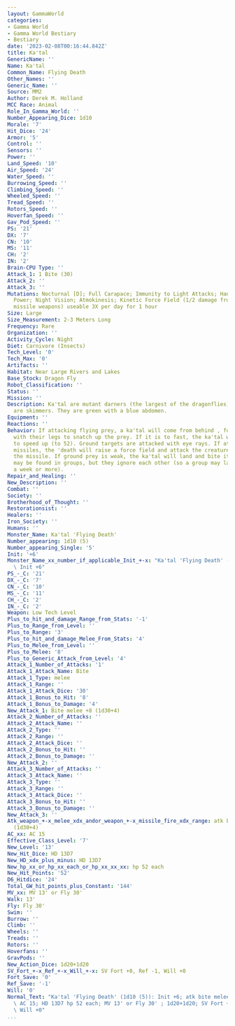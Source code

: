 ```yaml
---
layout: GammaWorld
categories:
- Gamma World
- Gamma World Bestiary
- Bestiary
date: '2023-02-08T00:16:44.842Z'
title: Ka'tal
GenericName: ''
Name: Ka'tal
Common_Name: Flying Death
Other_Names: ''
Generic_Name: ''
Source: MM2
Author: Derek M. Holland
MCC Race: Animal
Role_In_Gamma_World: ''
Number_Appearing_Dice: 1d10
Morale: '7'
Hit_Dice: '24'
Armor: '5'
Control: ''
Sensors: ''
Power: ''
Land_Speed: '10'
Air_Speed: '24'
Water_Speed: ''
Burrowing_Speed: ''
Climbing_Speed: ''
Wheeled_Speed: ''
Tread_Speed: ''
Rotors_Speed: ''
Hoverfan_Speed: ''
Gav_Pod_Speed: ''
PS: '21'
DX: '7'
CN: '10'
MS: '11'
CH: '2'
IN: '2'
Brain-CPU Type: ''
Attack_1: 1 Bite (30)
Attack_2: ''
Attack_3: ''
Mutations: Nocturnal [D]; Full Carapace; Immunity to Light Attacks; Hands (eyes) of
  Power; Night Vision; Atmokinesis; Kinetic Force Field (1/2 damage from melee and
  missile weapons) useable 3X per day for 1 hour
Size: Large
Size_Measurement: 2-3 Meters Long
Frequency: Rare
Organization: ''
Activity_Cycle: Night
Diet: Carnivore (Insects)
Tech_Level: '0'
Tech_Max: '0'
Artifacts: ''
Habitat: Near Large Rivers and Lakes
Base_Stock: Dragon Fly
Robot_Classification: ''
Status: ''
Mission: ''
Description: Ka'tal are mutant darners (the largest of the dragonflies), where Arns
  are skimmers. They are green with a blue abdomen.
Equipment: ''
Reactions: ''
Behavior: If attacking flying prey, a ka'tal will come from behind , forming a "net"
  with their legs to snatch up the prey. If it is to fast, the ka'tal will use atmokinesis
  to speed up (to 52). Ground targets are attacked with eye rays. If attacked with
  missiles, the 'death will raise a force field and attack the creature who threw
  the missile. If ground prey is weak, the ka'tal will land and bite it to death.Ka'tal
  may be found in groups, but they ignore each other (so a group may last only a day,
  a week or more).
Repair_and_Healing: ''
New_Description: ''
Combat: ''
Society: ''
Brotherhood_of_Thought: ''
Restorationsist: ''
Healers: ''
Iron_Society: ''
Humans: ''
Monster_Name: Ka'tal 'Flying Death'
Number_appearing: 1d10 (5)
Number_appearing_Single: '5'
Init: '+6'
Monster_Name_xx_number_if_applicable_Init_+-x: "Ka'tal 'Flying Death' (1d10 (5)):\
  \ Init +6"
PS_-_C: '21'
DX_-_C: '7'
CN_-_C: '10'
MS_-_C: '11'
CH_-_C: '2'
IN_-_C: '2'
Weapon: Low Tech Level
Plus_to_hit_and_damage_Range_from_Stats: '-1'
Plus_to_Range_from_Level: ''
Plus_to_Range: '3'
Plus_to_hit_and_damage_Melee_From_Stats: '4'
Plus_to_Melee_from_Level: ''
Plus_to_Melee: '8'
Plus_to_Generic_Attack_from_Level: '4'
Attack_1_Number_of_Attacks: '1'
Attack_1_Attack_Name: Bite
Attack_1_Type: melee
Attack_1_Range: ''
Attack_1_Attack_Dice: '30'
Attack_1_Bonus_to_Hit: '8'
Attack_1_Bonus_to_Damage: '4'
New_Attack_1: Bite melee +8 (1d30+4)
Attack_2_Number_of_Attacks: ''
Attack_2_Attack_Name: ''
Attack_2_Type: ''
Attack_2_Range: ''
Attack_2_Attack_Dice: ''
Attack_2_Bonus_to_Hit: ''
Attack_2_Bonus_to_Damage: ''
New_Attack_2: ''
Attack_3_Number_of_Attacks: ''
Attack_3_Attack_Name: ''
Attack_3_Type: ''
Attack_3_Range: ''
Attack_3_Attack_Dice: ''
Attack_3_Bonus_to_Hit: ''
Attack_3_Bonus_to_Damage: ''
New_Attack_3: ''
Atk_weapon_+-x_melee_xdx_andor_weapon_+-x_missile_fire_xdx_range: atk bite melee +8
  (1d30+4)
AC_xx: AC 15
Effective_Class_Level: '7'
New_Level: '13'
New_Hit_Dice: HD 13D7
New_HD_xdx_plus_minus: HD 13D7
New_hp_xx_or_hp_xx_each_or_hp_xx_xx_xx: hp 52 each
New_Hit_Points: '52'
D6_Hitdice: '24'
Total_GW_hit_points_plus_Constant: '144'
MV_xx: MV 13' or Fly 30'
Walk: 13'
Fly: Fly 30'
Swim: ''
Burrow: ''
Climb: ''
Wheels: ''
Treads: ''
Rotors: ''
Hoverfans: ''
GravPods: ''
New_Action_Dice: 1d20+1d20
SV_Fort_+-x_Ref_+-x_Will_+-x: SV Fort +0, Ref -1, Will +0
Fort_Save: '0'
Ref_Save: '-1'
Will: '0'
Normal_Text: "Ka'tal 'Flying Death' (1d10 (5)): Init +6; atk bite melee +8 (1d30+4);\
  \ AC 15; HD 13D7 hp 52 each; MV 13' or Fly 30' ; 1d20+1d20; SV Fort +0, Ref -1,\
  \ Will +0"
...
```

